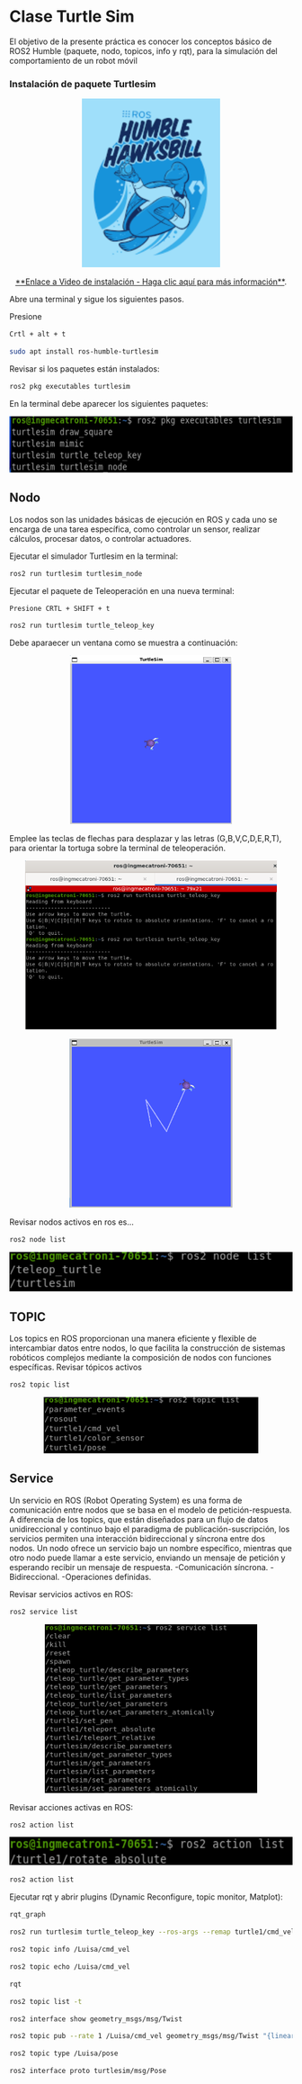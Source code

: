 # Clase Turtle Sim


El objetivo de la presente práctica es conocer los conceptos básico de ROS2 Humble (paquete, nodo, topicos, info y rqt), para la simulación del comportamiento de un robot móvil

### Instalación de paquete Turtlesim



<p align="center">
  <a href="https://youtu.be/sk0WTxr-yic?si=M51wHld4yW2u4Ymt">
    <img src="./Logos/imagen1.png" height="300">
  </a>
</p>

<p align="center">
<a href="https://youtu.be/sk0WTxr-yic?si=M51wHld4yW2u4Ymt" target="_blank">**Enlace a Video de instalación - Haga clic aquí para más información**</a>.
</p>

Abre una terminal y sigue los siguientes pasos.

Presione 
```bash
Crtl + alt + t

```
```bash
sudo apt install ros-humble-turtlesim
```
Revisar si los paquetes están instalados:
```bash
ros2 pkg executables turtlesim
```
En la terminal debe aparecer los siguientes paquetes:

<p align="center">
<img src="./Logos/Turtle%20pkgs.png" height="100">
</p>

## Nodo
Los nodos son las unidades básicas de ejecución en ROS y cada uno se encarga de una tarea específica, como controlar un sensor, realizar cálculos, procesar datos, o controlar actuadores.
  
Ejecutar el simulador Turtlesim en la terminal:
```bash
ros2 run turtlesim turtlesim_node
```
Ejecutar el paquete de Teleoperación en una nueva terminal:
```bash
Presione CRTL + SHIFT + t
```

```bash
ros2 run turtlesim turtle_teleop_key
```
Debe aparaecer un ventana como se muestra a continuación:
<p align="center">
<img src="./Logos/Tortuga.png" height="300">
</p>

Emplee las teclas de flechas para desplazar  y las letras (G,B,V,C,D,E,R,T), para orientar la tortuga sobre la terminal de teleoperación.
<p align="center">
<img src="./Logos/Teleop.png" height="300">
</p>

<p align="center">
<img src="./Logos/TortugaTeleop.png" height="300">
</p>

Revisar nodos activos en ros es...
```bash
ros2 node list
```
<p align="center">
<img src="./Logos/nodelist.png" height="70">
</p>

## TOPIC
Los topics en ROS proporcionan una manera eficiente y flexible de intercambiar datos entre nodos, lo que facilita la construcción de sistemas robóticos complejos mediante la composición de nodos con funciones específicas.
Revisar tópicos activos
```bash
ros2 topic list
```
<p align="center">
<img src="./Logos/topiclist.png" height="100">
</p>

## Service

Un servicio en ROS (Robot Operating System) es una forma de comunicación entre nodos que se basa en el modelo de petición-respuesta. A diferencia de los topics, que están diseñados para un flujo de datos unidireccional y continuo bajo el paradigma de publicación-suscripción, los servicios permiten una interacción bidireccional y síncrona entre dos nodos. Un nodo ofrece un servicio bajo un nombre específico, mientras que otro nodo puede llamar a este servicio, enviando un mensaje de petición y esperando recibir un mensaje de respuesta.
-Comunicación síncrona.
-Bidireccional.
-Operaciones definidas.

Revisar servicios activos en ROS:
```bash
ros2 service list
```
<p align="center">
<img src="./Logos/servicelist.png" height="300">
</p>

Revisar acciones activas en ROS:
```bash
ros2 action list
```
<p align="center">
<img src="./Logos/action.png" height="50">
</p>

```bash
ros2 action list
```
Ejecutar rqt y abrir plugins (Dynamic Reconfigure, topic monitor, Matplot):

```bash
rqt_graph
```
```bash
ros2 run turtlesim turtle_teleop_key --ros-args --remap turtle1/cmd_vel:=Luisa/cmd_vel
```
```bash
ros2 topic info /Luisa/cmd_vel
```
```bash
ros2 topic echo /Luisa/cmd_vel
```
```bash
rqt 
```
```bash
ros2 topic list -t
```
```bash
ros2 interface show geometry_msgs/msg/Twist
```
```bash
ros2 topic pub --rate 1 /Luisa/cmd_vel geometry_msgs/msg/Twist "{linear: {x: 2.0, y: 0.0, z: 0.0}, angular: {x: 0.0,  y: 0.0, z: 1.8}}"
```
```bash
ros2 topic type /Luisa/pose
```
```bash
ros2 interface proto turtlesim/msg/Pose
```
